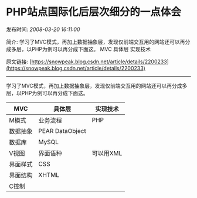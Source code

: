# PHP站点国际化后层次细分的一点体会

发布时间: *2008-03-20 16:11:00*

简介: 学习了MVC模式，再加上数据抽象层，发现仅前端交互用的网站还可以再分成多层，以PHP为例可以再分成下面这。                                    MVC                                    具体层                                    实现技术   

原文链接: [https://snowpeak.blog.csdn.net/article/details/2200233](https://snowpeak.blog.csdn.net/article/details/2200233)

---------

学习了MVC模式，再加上数据抽象层，发现仅前端交互用的网站还可以再分成多层，以PHP为例可以再分成下面这。

MVC  |  具体层 |  实现技术  
---|---|---  
M模式 |  业务流程 |  PHP   
数据抽象 |  PEAR DataObject   
数据库 |  MySQL   
V视图 |  界面语种 |  可以用XML   
界面样式 |  CSS   
界面结构 |  XHTML   
C控制 |  |